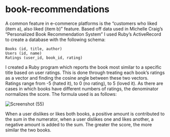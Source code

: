 # book-recommendations

A common feature in e-commerce platforms is the “customers who liked (item a), also liked (item b)” feature. Based off data used in Michelle Craig’s “Personalized Book Recommendation System” I used Ruby’s ActiveRecord to create a database with the following schema:
```
Books (id, title, author)
Users (id, name)
Ratings (user_id, book_id, rating)
```

I created a Ruby program which reports the book most similar to a specific title based on user ratings. This is done through treating each book’s ratings as a vector and finding the cosine angle between these two vectors. Ratings range from -5 (hated it), to 0 (no rating), to 5 (loved it). As there are cases in which books have different numbers of ratings, the denominator normalizes the score. The formula used is as follows:
 
![Screenshot (55)](https://user-images.githubusercontent.com/69866375/92309376-01481480-ef73-11ea-8f82-0020033c1ef4.png)

When a user dislikes or likes both books, a positive amount is contributed to the sum in the numerator, when a user dislikes one and likes another, a negative amount is added to the sum. The greater the score, the more similar the two books.

